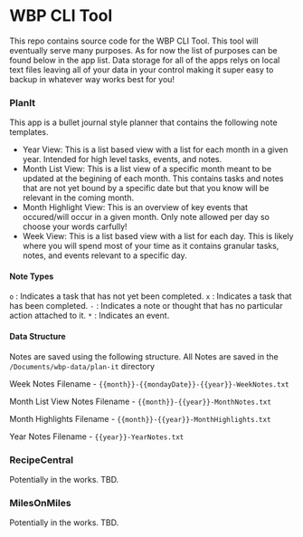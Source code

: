 # WBP CLI Tool

This repo contains source code for the WBP CLI Tool. This tool will eventually serve many purposes.
As for now the list of purposes can be found below in the app list. Data storage for all of the apps
relys on local text files leaving all of your data in your control making it super easy to backup
in whatever way works best for you!

### PlanIt

This app is a bullet journal style planner that contains the following note templates.

- Year View: This is a list based view with a list for each month in a given year. Intended for
high level tasks, events, and notes.
- Month List View: This is a list view of a specific month meant to be updated at the begining of each month.
This contains tasks and notes that are not yet bound by a specific date but that you know will be 
relevant in the coming month.
- Month Highlight View: This is an overview of key events that occured/will occur in a given month. Only 
note allowed per day so choose your words carfully!
- Week View: This is a list based view with a list for each day. This is likely where you will spend most of your time as it contains granular tasks, notes, and events relevant to a specific day.

#### Note Types

`o` : Indicates a task that has not yet been completed.
`x` : Indicates a task that has been completed.
`-` : Indicates a note or thought that has no particular action attached to it.
`*` : Indicates an event.

#### Data Structure

Notes are saved using the following structure.
All Notes are saved in the `/Documents/wbp-data/plan-it` directory

Week Notes
Filename - `{{month}}-{{mondayDate}}-{{year}}-WeekNotes.txt`

Month List View Notes
Filename - `{{month}}-{{year}}-MonthNotes.txt`

Month Highlights 
Filename - `{{month}}-{{year}}-MonthHighlights.txt`

Year Notes
Filename - `{{year}}-YearNotes.txt`

### RecipeCentral

Potentially in the works. TBD.

### MilesOnMiles

Potentially in the works. TBD.
